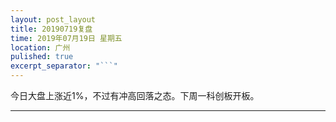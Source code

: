 ```yaml
---
layout: post_layout
title: 20190719复盘
time: 2019年07月19日 星期五
location: 广州
pulished: true
excerpt_separator: "```"
---
```



今日大盘上涨近1%，不过有冲高回落之态。下周一科创板开板。

------------------------------------------------------------------
